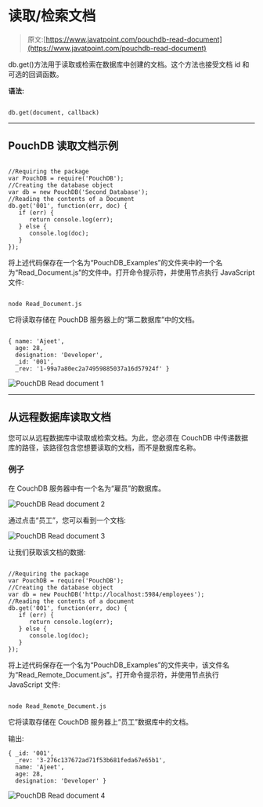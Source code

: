 # 读取/检索文档

> 原文:[https://www.javatpoint.com/pouchdb-read-document](https://www.javatpoint.com/pouchdb-read-document)

db.get()方法用于读取或检索在数据库中创建的文档。这个方法也接受文档 id 和可选的回调函数。

**语法:**

```

db.get(document, callback)

```

* * *

## PouchDB 读取文档示例

```

//Requiring the package
var PouchDB = require('PouchDB');
//Creating the database object
var db = new PouchDB('Second_Database');
//Reading the contents of a Document
db.get('001', function(err, doc) {
   if (err) {
      return console.log(err);
   } else {
      console.log(doc);
   }
});

```

将上述代码保存在一个名为“PouchDB_Examples”的文件夹中的一个名为“Read_Document.js”的文件中。打开命令提示符，并使用节点执行 JavaScript 文件:

```

node Read_Document.js

```

它将读取存储在 PouchDB 服务器上的“第二数据库”中的文档。

```

{ name: 'Ajeet',
  age: 28,
  designation: 'Developer',
  _id: '001',
  _rev: '1-99a7a80ec2a74959885037a16d57924f' }

```

![PouchDB Read document 1](../Images/52ad3ca8a4d5000f64718d813505ad05.png)

* * *

## 从远程数据库读取文档

您可以从远程数据库中读取或检索文档。为此，您必须在 CouchDB 中传递数据库的路径，该路径包含您想要读取的文档，而不是数据库名称。

### 例子

在 CouchDB 服务器中有一个名为“雇员”的数据库。

![PouchDB Read document 2](../Images/412d793125cd2428b0b9dab689f10432.png)

通过点击“员工”，您可以看到一个文档:

![PouchDB Read document 3](../Images/8802df2ed36814fff035a9f64caafb3c.png)

让我们获取该文档的数据:

```

//Requiring the package
var PouchDB = require('PouchDB');
//Creating the database object
var db = new PouchDB('http://localhost:5984/employees');
//Reading the contents of a document
db.get('001', function(err, doc) {
   if (err) {
      return console.log(err);
   } else {
      console.log(doc);
   }
});

```

将上述代码保存在一个名为“PouchDB_Examples”的文件夹中，该文件名为“Read_Remote_Document.js”。打开命令提示符，并使用节点执行 JavaScript 文件:

```

node Read_Remote_Document.js

```

它将读取存储在 CouchDB 服务器上“员工”数据库中的文档。

输出:

```
{ _id: '001',
  _rev: '3-276c137672ad71f53b681feda67e65b1',
  name: 'Ajeet',
  age: 28,
  designation: 'Developer' }

```

![PouchDB Read document 4](../Images/a1b4e4f6ce3731a664aa7035da88809a.png)